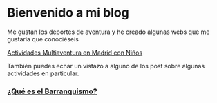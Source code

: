 # Bienvenido a mi blog

Me gustan los deportes de aventura y he creado algunas webs que me gustaría que conociéseis

<a href="https://planetsport.es" target="_blank" rel="dofollow noopener noreferrer">Actividades Multiaventura en Madrid con Niños</a>

También puedes echar un vistazo a alguno de los post sobre algunas actividades en particular.

### [¿Qué es el Barranquismo?](./barranquismo.html)

